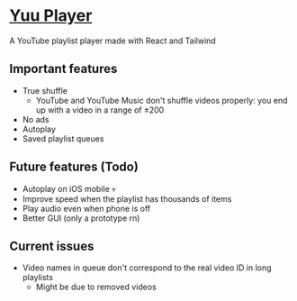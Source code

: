 # [Yuu Player](https://yuu.pages.dev/)
A YouTube playlist player made with React and Tailwind

## Important features
- True shuffle
  - YouTube and YouTube Music don't shuffle videos properly: you end up with a video in a range of ±200
- No ads
- Autoplay
- Saved playlist queues

## Future features (Todo)
- Autoplay on iOS mobile 💀
- Improve speed when the playlist has thousands of items
- Play audio even when phone is off
- Better GUI (only a prototype rn)

## Current issues
- Video names in queue don't correspond to the real video ID in long playlists
  - Might be due to removed videos

